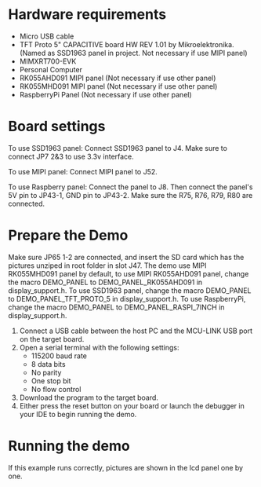 Hardware requirements
===================
- Micro USB cable
- TFT Proto 5" CAPACITIVE board HW REV 1.01 by Mikroelektronika. (Named as SSD1963 panel in project. Not necessary if use MIPI panel)
- MIMXRT700-EVK
- Personal Computer
- RK055AHD091 MIPI panel (Not necessary if use other panel)
- RK055MHD091 MIPI panel (Not necessary if use other panel)
- RaspberryPi Panel (Not necessary if use other panel)

Board settings
============
To use SSD1963 panel:
Connect SSD1963 panel to J4. Make sure to connect JP7 2&3 to use 3.3v interface.

To use MIPI panel:
Connect MIPI panel to J52.

To use Raspberry panel:
Connect the panel to J8. Then connect the panel's 5V pin to JP43-1, GND pin to JP43-2.
Make sure the R75, R76, R79, R80 are connected.

Prepare the Demo
===============
Make sure JP65 1-2 are connected, and insert the SD card which has the pictures unziped in root folder in slot J47.
The demo use MIPI RK055MHD091 panel by default, to use MIPI RK055AHD091 panel, change the macro
DEMO_PANEL to DEMO_PANEL_RK055AHD091 in display_support.h.
To use SSD1963 panel, change the macro DEMO_PANEL to DEMO_PANEL_TFT_PROTO_5
in display_support.h. To use RaspberryPi, change the macro DEMO_PANEL to
DEMO_PANEL_RASPI_7INCH in display_support.h.

1.  Connect a USB cable between the host PC and the MCU-LINK USB port on the target board.
2.  Open a serial terminal with the following settings:
    - 115200 baud rate
    - 8 data bits
    - No parity
    - One stop bit
    - No flow control
3.  Download the program to the target board.
4.  Either press the reset button on your board or launch the debugger in your IDE to begin running the demo.

Running the demo
===============
If this example runs correctly, pictures are shown in the lcd panel one by one.
